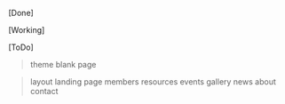 [Done]

[Working]

[ToDo]

> theme
> blank page

> layout
> landing page
> members
> resources
> events
> gallery
> news
> about
> contact